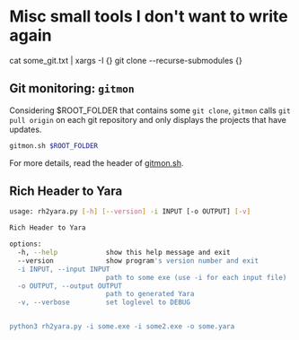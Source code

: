 # Misc small tools I don't want to write again

cat some_git.txt | xargs -I {} git clone --recurse-submodules {}

## Git monitoring: `gitmon`

Considering $ROOT_FOLDER that contains some `git clone`, `gitmon` calls `git pull origin` on each git repository and only displays the projects that have updates.

```sh
gitmon.sh $ROOT_FOLDER
```

For more details, read the header of [gitmon.sh](gitmon.sh).

## Rich Header to Yara

```sh
usage: rh2yara.py [-h] [--version] -i INPUT [-o OUTPUT] [-v]

Rich Header to Yara

options:
  -h, --help            show this help message and exit
  --version             show program's version number and exit
  -i INPUT, --input INPUT
                        path to some exe (use -i for each input file)
  -o OUTPUT, --output OUTPUT
                        path to generated Yara
  -v, --verbose         set loglevel to DEBUG


python3 rh2yara.py -i some.exe -i some2.exe -o some.yara
```